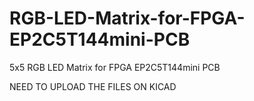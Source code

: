 # RGB-LED-Matrix-for-FPGA-EP2C5T144mini-PCB
5x5 RGB LED Matrix for FPGA EP2C5T144mini PCB

NEED TO UPLOAD THE FILES ON KICAD
